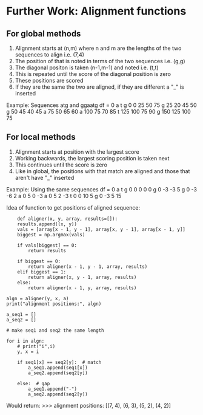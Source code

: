 # Further Work: Alignment functions

## For global methods
1. Alignment starts at (n,m) where n and m are the lengths of the two sequences to align i.e. (7,4)
2. The position of that is noted in terms of the two sequences i.e. (g,g)
3. The diagonal positon is taken (n-1,m-1) and noted i.e. (t,t)
4. This is repeated until the score of the diagonal position is zero
5. These positions are scored
6. If they are the same the two are aligned, if they are different a "_" is inserted

Example:
Sequences atg and ggaatg
    df =
         0    a    t   g
    0    0   25   50  75
    g   25   20   45  50
    g   50   45   40  45
    a   75   50   65  60
    a  100   75   70  85
    t  125  100   75  90
    g  150  125  100  75


## For local methods
1. Alignment starts at position with the largest score
2. Working backwards, the largest scoring position is taken next
3. This continues until the score is zero
4. Like in global, the positions with that match are aligned and those that aren't have "_" inserted

Example:
Using the same sequences
    df =
       0   a   t   g
    0  0   0   0   0
    g  0  -3  -3   5
    g  0  -3  -6   2
    a  0   5   0  -3
    a  0   5   2  -3
    t  0   0  10   5
    g  0  -3   5  15
    
Idea of function to get positions of aligned sequence:

        def aligner(x, y, array, results=[]):
        results.append((x, y))
        vals = [array[x - 1, y - 1], array[x, y - 1], array[x - 1, y]]
        biggest = np.argmax(vals)

        if vals[biggest] == 0:
            return results

        if biggest == 0:
            return aligner(x - 1, y - 1, array, results)
        elif biggest == 1:
            return aligner(x, y - 1, array, results)
        else:
            return aligner(x - 1, y, array, results)

    algn = aligner(y, x, a)
    print("alignment positions:", algn)

    a_seq1 = []
    a_seq2 = []

    # make seq1 and seq2 the same length

    for i in algn:
        # print("i",i)
        y, x = i

        if seq1[x] == seq2[y]:  # match
            a_seq1.append(seq1[x])
            a_seq2.append(seq2[y])

        else:  # gap
            a_seq1.append("-")
            a_seq2.append(seq2[y])
  
Would return:
    >>> alignment positions: [(7, 4), (6, 3), (5, 2), (4, 2)]
